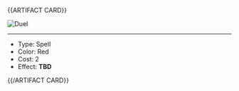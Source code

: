 <!-- ======================================

How to Contribute: https://ggs.wiki/r/howto

Artifact-specific info: https://github.com/GGS-ORG/artifact/blob/master/README.md

====================================== -->


{{ARTIFACT CARD}}

<!-- Card image goes here. -->

![Duel](https://i.imgur.com/CaS8c2z.png)

---

<!-- Card description goes here. -->

* Type: Spell
* Color: Red
* Cost: 2                    <!-- Source https://pbs.twimg.com/media/DX0TX8jUMAA3DSh.jpg:orig -->
* Effect: **TBD**

{{/ARTIFACT CARD}}
